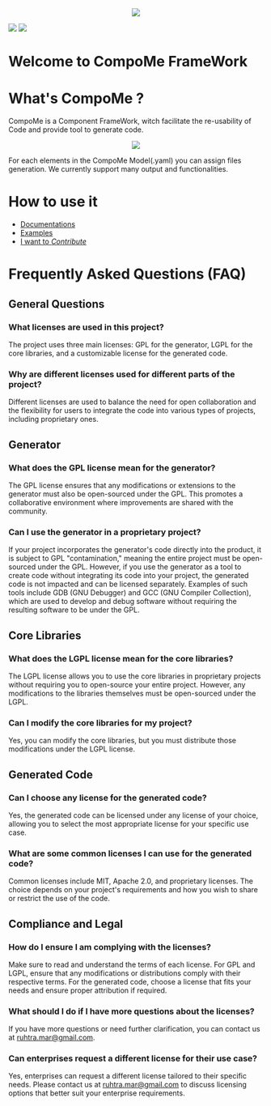 <div dir="" align="center">
<img src="https://gitlab.marger.it:10443/ruhtra/compo/-/wikis/CompoMe.png" >
</div>

![]( https://gitlab.marger.it:10443/ruhtra/compo/badges/master/pipeline.svg)
![]( https://gitlab.marger.it:10443/ruhtra/compo/badges/master/coverage.svg)

Welcome to CompoMe FrameWork
=====================================
# What's CompoMe ?
CompoMe is a Component FrameWork, witch facilitate the re-usability of Code and provide tool to generate code.

<div dir="" align="center">
<img src="https://gitlab.marger.it:10443/ruhtra/compo/-/wikis/compo_view.png">
</div>

For each elements in the CompoMe Model(.yaml) you can assign files generation.
We currently support many output and functionalities.

# How to use it
- [Documentations](https://gitlab.marger.it:10443/ruhtra/compo/-/wikis/home)
- [Examples](https://gitlab.marger.it:10443/ruhtra/compo/-/tree/master/Examples)
- [I want to _Contribute_]()

# Frequently Asked Questions (FAQ)
## General Questions

### What licenses are used in this project?
The project uses three main licenses: GPL for the generator, LGPL for the core libraries, and a customizable license for the generated code.

### Why are different licenses used for different parts of the project?
Different licenses are used to balance the need for open collaboration and the flexibility for users to integrate the code into various types of projects, including proprietary ones.

## Generator

###  What does the GPL license mean for the generator?
The GPL license ensures that any modifications or extensions to the generator must also be open-sourced under the GPL. This promotes a collaborative environment where improvements are shared with the community.

### Can I use the generator in a proprietary project?
If your project incorporates the generator's code directly into the product, it is subject to GPL "contamination," meaning the entire project must be open-sourced under the GPL. However, if you use the generator as a tool to create code without integrating its code into your project, the generated code is not impacted and can be licensed separately. Examples of such tools include GDB (GNU Debugger) and GCC (GNU Compiler Collection), which are used to develop and debug software without requiring the resulting software to be under the GPL.

## Core Libraries

### What does the LGPL license mean for the core libraries?
The LGPL license allows you to use the core libraries in proprietary projects without requiring you to open-source your entire project. However, any modifications to the libraries themselves must be open-sourced under the LGPL.

### Can I modify the core libraries for my project?
Yes, you can modify the core libraries, but you must distribute those modifications under the LGPL license.

## Generated Code

### Can I choose any license for the generated code?
Yes, the generated code can be licensed under any license of your choice, allowing you to select the most appropriate license for your specific use case.

### What are some common licenses I can use for the generated code?
Common licenses include MIT, Apache 2.0, and proprietary licenses. The choice depends on your project's requirements and how you wish to share or restrict the use of the code.


## Compliance and Legal

### How do I ensure I am complying with the licenses?
Make sure to read and understand the terms of each license. For GPL and LGPL, ensure that any modifications or distributions comply with their respective terms. For the generated code, choose a license that fits your needs and ensure proper attribution if required.

### What should I do if I have more questions about the licenses?

If you have more questions or need further clarification, you can contact us at ruhtra.mar@gmail.com.
### Can enterprises request a different license for their use case?

Yes, enterprises can request a different license tailored to their specific needs. Please contact us at ruhtra.mar@gmail.com to discuss licensing options that better suit your enterprise requirements.
